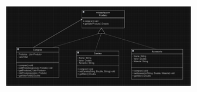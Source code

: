 ![Diagrama de ClassesObserver](https://github.com/CarlosKB/bertoti/blob/main/Engenharia%20III/Composite/Images/CompositeImage.png)
